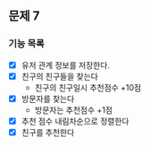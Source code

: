 ## 문제 7
### 기능 목록
-[x] 유저 관계 정보를 저장한다.
-[x] 친구의 친구들을 찾는다
  - 친구의 친구일시 추천점수 +10점
-[x] 방문자를 찾는다
  - 방문자는 추천점수 +1점
-[x] 추천 점수 내림차순으로 정렬한다
-[x] 친구를 추천한다